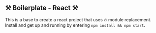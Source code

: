 ⚒ Boilerplate - React ⚒
---

This is a base to create a react project that uses 🔥 module replacement. Install and get up and running by entering `npm install && npm start`.
